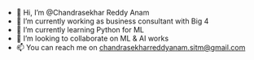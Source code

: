 - 👋 Hi, I’m @Chandrasekhar Reddy Anam
- 👀 I’m currently working as business consultant with Big 4
- 🌱 I’m currently learning Python for ML
- 💞️ I’m looking to collaborate on ML & AI works
- 📫 You can reach me on chandrasekharreddyanam.sitm@gmail.com

<!---
csra-reddy/csra-reddy is a ✨ special ✨ repository because its `README.md` (this file) appears on your GitHub profile.
You can click the Preview link to take a look at your changes.
--->
